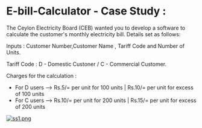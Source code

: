 # E-bill-Calculator - Case Study :


The Ceylon Electricity Board (CEB) wanted you to develop a software to calculate the customer's monthly electricity bill.
Details set as follows:

Inputs : Customer Number,Customer Name , Tariff Code and Number of Units.

Tariff Code : D - Domestic Custoner / C - Commercial Customer.


Charges for the calculation :

* For D users --> Rs.5/= per unit for 100 units   |  Rs.10/= per unit for excess of 100 units
* For C users --> Rs.10/= per unit for 200 units   |  Rs.15/= per unit for excess of 200 units

[![ss1.png](https://i.postimg.cc/8PcCn0Xg/ss1.png)](https://postimg.cc/dLMvh4K5)
